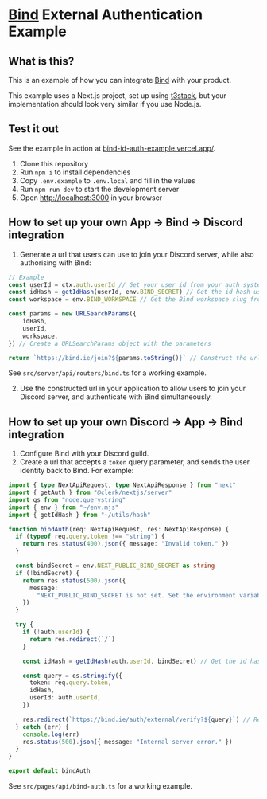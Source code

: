 # [Bind](https://bind.ie) External Authentication Example



## What is this?

This is an example of how you can integrate [Bind](https://bind.ie) with your product.

This example uses a Next.js project, set up using [t3stack](https://create.t3.gg/),
but your implementation should look very similar if you use Node.js.

## Test it out

See the example in action at [bind-id-auth-example.vercel.app/](bind-id-auth-example.vercel.app/).

1. Clone this repository
2. Run `npm i` to install dependencies
3. Copy `.env.example` to `.env.local` and fill in the values
3. Run `npm run dev` to start the development server
4. Open [http://localhost:3000](http://localhost:3000) in your browser

## How to set up your own App -> Bind -> Discord integration

1. Generate a url that users can use to join your Discord server, while also authorising with Bind:

```ts
// Example
const userId = ctx.auth.userId // Get your user id from your auth system
const idHash = getIdHash(userId, env.BIND_SECRET) // Get the id hash using the Bind secret and the user id
const workspace = env.BIND_WORKSPACE // Get the Bind workspace slug from your environment variables

const params = new URLSearchParams({
    idHash,
    userId,
    workspace,
}) // Create a URLSearchParams object with the parameters

return `https://bind.ie/join?${params.toString()}` // Construct the url
```

See `src/server/api/routers/bind.ts` for a working example.

2. Use the constructed url in your application to allow users to join your Discord server, and authenticate with Bind simultaneously.

## How to set up your own Discord -> App -> Bind integration

1. Configure Bind with your Discord guild.
2. Create a url that accepts a `token` query parameter, and sends the user identity back to Bind. For example:

```ts
import { type NextApiRequest, type NextApiResponse } from "next"
import { getAuth } from "@clerk/nextjs/server"
import qs from "node:querystring"
import { env } from "~/env.mjs"
import { getIdHash } from "~/utils/hash"

function bindAuth(req: NextApiRequest, res: NextApiResponse) {
  if (typeof req.query.token !== "string") {
    return res.status(400).json({ message: "Invalid token." })
  }

  const bindSecret = env.NEXT_PUBLIC_BIND_SECRET as string
  if (!bindSecret) {
    return res.status(500).json({
      message:
        "NEXT_PUBLIC_BIND_SECRET is not set. Set the environment variable to your secret to test this route.",
    })
  }

  try {
    if (!auth.userId) {
      return res.redirect(`/`)
    }

    const idHash = getIdHash(auth.userId, bindSecret) // Get the id hash using the Bind secret and the user id

    const query = qs.stringify({
      token: req.query.token,
      idHash,
      userId: auth.userId,
    })

    res.redirect(`https://bind.ie/auth/external/verify?${query}`) // Redirect the user to Bind to complete the authentication
  } catch (err) {
    console.log(err)
    res.status(500).json({ message: "Internal server error." })
  }
}

export default bindAuth

```

See `src/pages/api/bind-auth.ts` for a working example.